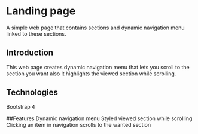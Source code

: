 # Landing page
A simple web page that contains sections and dynamic navigation menu linked to these sections.

## Introduction
This web page creates dynamic navigation menu that lets you scroll to the section you want also it highlights the viewed section while scrolling.

## Technologies
Bootstrap 4

##Features
Dynamic navigation menu
Styled viewed section while scrolling
Clicking an item in navigation scrolls to the wanted section